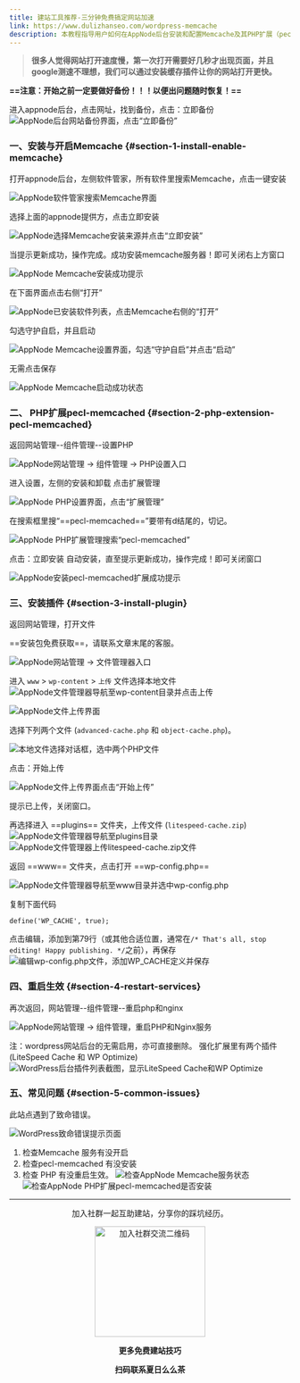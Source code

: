 ```yaml
---
title: 建站工具推荐-三分钟免费搞定网站加速
link: https://www.dulizhanseo.com/wordpress-memcache
description: 本教程指导用户如何在AppNode后台安装和配置Memcache及其PHP扩展（pecl-memcached），并通过上传特定文件到WordPress网站目录来启用对象缓存，从而显著提升网站加载速度。教程包含详细步骤、截图和常见问题排查方法。
---
```


> **很多人觉得网站打开速度慢，第一次打开需要好几秒才出现页面，并且google测速不理想，我们可以通过安装缓存插件让你的网站打开更快。**

**==注意：开始之前一定要做好备份！！！以便出问题随时恢复！==**

进入appnode后台，点击网址，找到备份，点击：立即备份
![AppNode后台网站备份界面，点击“立即备份”](https://cos.files.maozhishi.com/小书匠/1702359632343.png)

### 一、安装与开启Memcache {#section-1-install-enable-memcache}

打开appnode后台，左侧软件管家，所有软件里搜索Memcache，点击一键安装

![AppNode软件管家搜索Memcache界面](https://cos.files.maozhishi.com/小书匠/1702359632344.png)

选择上面的appnode提供方，点击立即安装

![AppNode选择Memcache安装来源并点击“立即安装”](https://cos.files.maozhishi.com/小书匠/1702359632345.png)

当提示更新成功，操作完成。成功安装memcache服务器！即可关闭右上方窗口

![AppNode Memcache安装成功提示](https://cos.files.maozhishi.com/小书匠/1702359632346.png)

在下面界面点击右侧“打开”

![AppNode已安装软件列表，点击Memcache右侧的“打开”](https://cos.files.maozhishi.com/小书匠/1702359632347.png)

勾选守护自启，并且启动

![AppNode Memcache设置界面，勾选“守护自启”并点击“启动”](https://cos.files.maozhishi.com/小书匠/1702359632348.png)

无需点击保存

![AppNode Memcache启动成功状态](https://cos.files.maozhishi.com/小书匠/1702359632349.png)

### 二、 PHP扩展pecl-memcached {#section-2-php-extension-pecl-memcached}

返回网站管理--组件管理--设置PHP

![AppNode网站管理 -> 组件管理 -> PHP设置入口](https://cos.files.maozhishi.com/小书匠/1702359632350.png)

进入设置，左侧的安装和卸载 点击扩展管理

![AppNode PHP设置界面，点击“扩展管理”](https://cos.files.maozhishi.com/小书匠/1702359632351.png)

在搜索框里搜“==pecl-memcached==”要带有d结尾的，切记。

![AppNode PHP扩展管理搜索“pecl-memcached”](https://cos.files.maozhishi.com/小书匠/1702359632352.png)

点击：立即安装 自动安装，直至提示更新成功，操作完成！即可关闭窗口

![AppNode安装pecl-memcached扩展成功提示](https://cos.files.maozhishi.com/小书匠/1702359632353.png)

### 三、安装插件 {#section-3-install-plugin}

返回网站管理，打开文件

==安装包免费获取==，请联系文章末尾的客服。

![AppNode网站管理 -> 文件管理器入口](https://cos.files.maozhishi.com/小书匠/1702359632354.png)

进入 `www` > `wp-content` > `上传` 文件选择本地文件
![AppNode文件管理器导航至wp-content目录并点击上传](https://cos.files.maozhishi.com/小书匠/1702359632355.png)

![AppNode文件上传界面](https://cos.files.maozhishi.com/小书匠/1702359632356.png)

选择下列两个文件 (`advanced-cache.php` 和 `object-cache.php`)。

![本地文件选择对话框，选中两个PHP文件](https://cos.files.maozhishi.com/小书匠/1702359632357.png)

点击：开始上传

![AppNode文件上传界面点击“开始上传”](https://cos.files.maozhishi.com/小书匠/1702359632358.png)

提示已上传，关闭窗口。

再选择进入 ==plugins== 文件夹，上传文件 (`litespeed-cache.zip`)
![AppNode文件管理器导航至plugins目录](https://cos.files.maozhishi.com/小书匠/1702359632359.png)
![AppNode文件管理器上传litespeed-cache.zip文件](https://cos.files.maozhishi.com/小书匠/1702359632360.png)

返回 ==www== 文件夹，点击打开 ==wp-config.php==

![AppNode文件管理器导航至www目录并选中wp-config.php](https://cos.files.maozhishi.com/小书匠/1702359632363.png)

复制下面代码

```plain
define('WP_CACHE', true);
```

点击编辑，添加到第79行（或其他合适位置，通常在`/* That's all, stop editing! Happy publishing. */`之前），再保存
![编辑wp-config.php文件，添加WP_CACHE定义并保存](https://cos.files.maozhishi.com/小书匠/1702359632364.png)

### 四、重启生效 {#section-4-restart-services}

再次返回，网站管理--组件管理--重启php和nginx

![AppNode网站管理 -> 组件管理，重启PHP和Nginx服务](https://cos.files.maozhishi.com/小书匠/1702359632410.png)

注：wordpress网站后台的无需启用，亦可直接删除。
强化扩展里有两个插件 (LiteSpeed Cache 和 WP Optimize)
![WordPress后台插件列表截图，显示LiteSpeed Cache和WP Optimize](https://cos.files.maozhishi.com/小书匠/1702359632419.png)

### 五、常见问题 {#section-5-common-issues}

此站点遇到了致命错误。

![WordPress致命错误提示页面](https://cos.files.maozhishi.com/小书匠/1702359632420.png)

1.  检查Memcache 服务有没开启
2.  检查pecl-memcached 有没安装
3.  检查 PHP 有没重启生效。
    ![检查AppNode Memcache服务状态](https://cos.files.maozhishi.com/小书匠/1702359632421.png)
    ![检查AppNode PHP扩展pecl-memcached是否安装](https://cos.files.maozhishi.com/小书匠/1702359632422.png)

---

<p style="text-align: center;">加入社群一起互助建站，分享你的踩坑经历。</p>
<p style="text-align: center;"><img src="https://cos.files.maozhishi.com/public/attachments/lfx/1670844224159.png" width="198" alt="加入社群交流二维码" /></p>
<p style="text-align: center;"><strong>更多免费建站技巧</strong></p>
<p style="text-align: center;"><strong>扫码联系夏日么么茶</strong></p>
